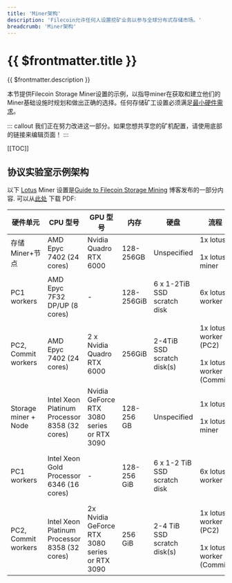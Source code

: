 ```yaml
---
title: 'Miner架构'
description: 'Filecoin允许任何人设置挖矿业务以参与全球分布式存储市场。'
breadcrumb: 'Miner架构'
---
```


# {{ $frontmatter.title }}

{{ $frontmatter.description }}

本节提供Filecoin Storage Miner设置的示例，以指导miner在获取和建立他们的Miner基础设施时规划和做出正确的选择。任何存储矿工设置必须满足[最小硬件需求](hardware-requirements.md)。

::: callout
我们正在努力改进这一部分。如果您想共享您的矿机配置，请使用底部的链接来编辑页面！
:::

[[TOC]]

## 协议实验室示例架构

以下 [Lotus](lotus/README.md) Miner 设置是[Guide to Filecoin Storage Mining](https://filecoin.io/blog/filecoin-guide-to-storage-mining/) 博客发布的一部分内容. 可以从[此处](https://filecoin.io/vintage/mining-hardware-config-testnet-v3.pdf) 下载 PDF:

| 硬件单元            | CPU 型号                      | GPU 型号                   | 内存       | 硬盘                        | 流程                                                        | 注释                                                                            |
| ------------------- | ----------------------------- | -------------------------- | ---------- | --------------------------- | ----------------------------------------------------------- | ------------------------------------------------------------------------------- |
| 存储 Miner+节点     | AMD Epyc 7402 (24 cores)      | Nvidia Quadro RTX 6000     | 128-256GB  | Unspecified                 | 1x lotus <br /><br />1x lotus-miner                         | Miner 将封装功能委托给下面的 Worker。                                           |
| PC1 workers         | AMD Epyc 7F32 DP/UP (8 cores) | -                          | 128-256GiB | 6 x 1-2TiB SSD scratch disk | 6x lotus-worker                                             | 并行运行 6 个[Lotus seal workers](lotus/seal-workers.md) 仅在 PreCommit1 阶段。 |
| PC2, Commit workers | AMD Epyc 7402 (24 cores)      | 2 x Nvidia Quadro RTX 6000 | 256GiB     | 2-4TiB SSD scratch disk(s)  | 1x lotus-worker (PC2) <br /><br /> 1x lotus-worker (Commit) | 一个[worker](lotus/seal-workers.md) 致力于 PreCommit2，另一个致力于 Commit 阶段 |
| Storage miner + Node | Intel Xeon Platinum Processor 8358 (32 cores) | Nvidia GeForce RTX 3080 series or RTX 3090 | 128-256 GB | Unspecified | 1x lotus<br><br>1x lotus-miner | miner将封装功能委托给下面的工人. |
| PC1 workers | Intel Xeon Gold Processor 6346 (16 cores) | - | 128-256 GiB | 6 x 1-2 TiB SSD scratch disk | 6x lotus-worker | 仅在PreCommit1阶段并行运行6个Lotus seal工作程序. |
| PC2, Commit workers | Intel Xeon Platinum Processor 8358 (32 cores) | 2x Nvidia GeForce RTX 3080 series or RTX 3090 | 256 GiB | 2-4 TiB SSD scratch disk(s) | 1x lotus-worker (PC2)<br><br>1x lotus-worker (Commit) | 1个worker 致力于PreCommit2 and 另一个致力于Commit phase. |
